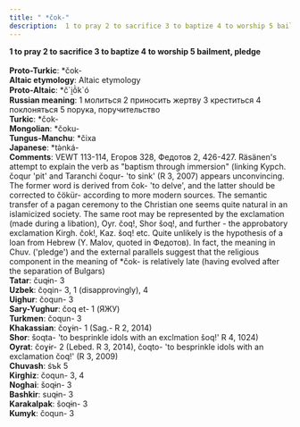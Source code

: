 ```yaml
---
title: " *čok-"
description:  1 to pray 2 to sacrifice 3 to baptize 4 to worship 5 bailment, pledge
---
```

<p data-pagefind-weight="0.5">
<strong> 1 to pray 2 to sacrifice 3 to baptize 4 to worship 5 bailment, pledge</strong><br><br>
<strong>Proto-Turkic</strong>:  *čok-<br>
<strong>Altaic etymology</strong>:  Altaic etymology<br>
<strong> Proto-Altaic</strong>:  *č`i̯ŏ̀k`ó<br>
<strong>Russian meaning</strong>:  1 молиться 2 приносить жертву 3 креститься 4 поклоняться 5 порука, поручительство<br>
<strong>Turkic</strong>:  *čok-<br>
<strong>Mongolian</strong>:  *čoku-<br>
<strong>Tungus-Manchu</strong>:  *čixa<br>
<strong>Japanese</strong>:  *tǝ̀nká-<br>
<strong>Comments</strong>:  VEWT 113-114, Егоров 328, Федотов 2, 426-427. Räsänen's attempt to explain the verb as "baptism through immersion" (linking Kypch. čoqur 'pit' and Taranchi čoqur- 'to sink' (R 3, 2007) appears unconvincing. The former word is derived from čok- 'to delve', and the latter should be corrected to čökür- according to more modern sources. The semantic transfer of a pagan ceremony to the Christian one seems quite natural in an islamicized society. The same root may be represented by the exclamation (made during a libation), Oyr. čoq!, Shor šoq!, and further - the approbatory exclamation Kirgh. čok!, Kaz. šoq! etc. Quite unlikely is the hypothesis of a loan from Hebrew (Y. Malov, quoted in Федотов). In fact, the meaning in Chuv. ('pledge') and the external parallels suggest that the religious component in the meaning of *čok- is relatively late (having evolved after the separation of Bulgars)<br>
<strong>Tatar</strong>:  čuqɨn- 3<br>
<strong>Uzbek</strong>:  čọqin- 3, 1 (disapprovingly), 4<br>
<strong>Uighur</strong>:  čoqun- 3<br>
<strong>Sary-Yughur</strong>:  čoq et- 1 (ЯЖУ)<br>
<strong>Turkmen</strong>:  čoqun- 3<br>
<strong>Khakassian</strong>:  čoɣɨn- 1 (Sag.- R 2, 2014)<br>
<strong>Shor</strong>:  šoqta- 'to besprinkle idols with an exclmation šoq!' R 4, 1024)<br>
<strong>Oyrat</strong>:  čoɣɨr- 2 (Lebed. R 3, 2014), čoqto- 'to besprinkle idols with an exclamation čoq!' (R 3, 2009)<br>
<strong>Chuvash</strong>:  śъk 5<br>
<strong>Kirghiz</strong>:  čoqun- 3, 4<br>
<strong>Noghai</strong>:  šoqɨn- 3<br>
<strong>Bashkir</strong>:  suqɨn- 3<br>
<strong>Karakalpak</strong>:  šoqɨn- 3<br>
<strong>Kumyk</strong>:  čoqun- 3<br>

</p>
